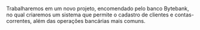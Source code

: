 Trabalharemos em um novo projeto, encomendado pelo banco Bytebank, no qual criaremos um sistema que permite o cadastro de clientes e contas-correntes, além das operações bancárias mais comuns.  